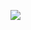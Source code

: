 ![](https://github-readme-stats.vercel.app/api?username=MikaCybertron&show_icons=true&theme=radical)
